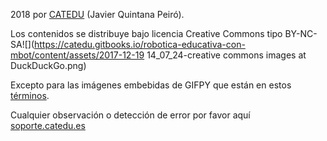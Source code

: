 2018 por [CATEDU](https://catedu.gitbooks.io/robotica-educativa-con-mbot/content/www.catedu.es) \(Javier Quintana Peiró\).

Los contenidos se distribuye bajo licencia Creative Commons tipo BY-NC-SA![](https://catedu.gitbooks.io/robotica-educativa-con-mbot/content/assets/2017-12-19 14_07_24-creative commons images at DuckDuckGo.png)

Excepto para las imágenes embebidas de GIFPY que están en estos [términos](https://giphy.com/terms).

Cualquier observación o detección de error por favor aquí [soporte.catedu.es](http://soporte.catedu.es/)




